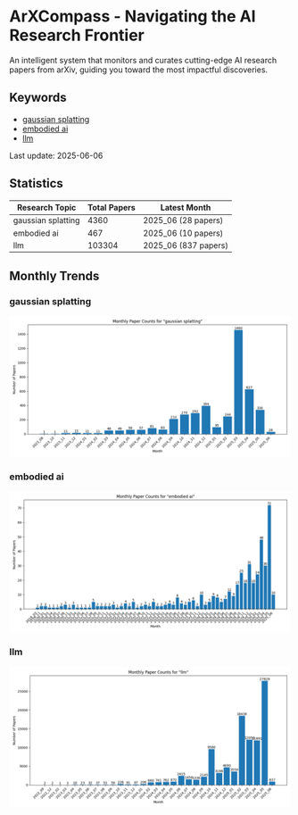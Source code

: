 # ArXCompass - Navigating the AI Research Frontier
An intelligent system that monitors and curates cutting-edge AI research papers from arXiv, guiding you toward the most impactful discoveries.

## Keywords

- [gaussian splatting](gaussian_splatting/)
- [embodied ai](embodied_ai/)
- [llm](llm/)

Last update: 2025-06-06

## Statistics

| Research Topic | Total Papers | Latest Month |
| --- | --- | --- |
| gaussian splatting | 4360 | 2025_06 (28 papers) |
| embodied ai | 467 | 2025_06 (10 papers) |
| llm | 103304 | 2025_06 (837 papers) |

## Monthly Trends

### gaussian splatting

![Monthly Paper Counts for gaussian splatting](gaussian_splatting/monthly_stats.png)

### embodied ai

![Monthly Paper Counts for embodied ai](embodied_ai/monthly_stats.png)

### llm

![Monthly Paper Counts for llm](llm/monthly_stats.png)

